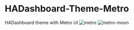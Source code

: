 # HADashboard-Theme-Metro
HADashboard theme with Metro UI
![metro](https://i.loli.net/2017/09/12/59b7feff35a92.png)
![metro-moon](/HADashboard-Theme-Metro/Metro-Moon.gif)
